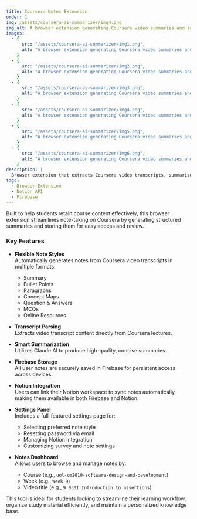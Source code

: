 ```yaml
---
title: Coursera Notes Extension
order: 1
img: /assets/coursera-ai-summarizer/img4.png
img_alt: A browser extension generating Coursera video summaries and saves it to Notion
images:
  - {
      src: "/assets/coursera-ai-summarizer/img1.png",
      alt: "A browser extension generating Coursera video summaries and saves it to Notion",
    }
  - {
      src: "/assets/coursera-ai-summarizer/img2.png",
      alt: "A browser extension generating Coursera video summaries and saves it to Notion",
    }
  - {
      src: "/assets/coursera-ai-summarizer/img3.png",
      alt: "A browser extension generating Coursera video summaries and saves it to Notion",
    }
  - {
      src: "/assets/coursera-ai-summarizer/img4.png",
      alt: "A browser extension generating Coursera video summaries and saves it to Notion",
    }
  - {
      src: "/assets/coursera-ai-summarizer/img5.png",
      alt: "A browser extension generating Coursera video summaries and saves it to Notion",
    }
  - {
      src: "/assets/coursera-ai-summarizer/img6.png",
      alt: "A browser extension generating Coursera video summaries and saves it to Notion",
    }
description: |
  Browser extension that extracts Coursera video transcripts, summarizes them using Claude AI, and syncs the content to Notion using Firebase for user authentication.
tags:
  - Browser Extension
  - Notion API
  - Firebase
---
```


Built to help students retain course content effectively, this browser extension streamlines note-taking on Coursera by generating structured summaries and storing them for easy access and review.

### Key Features

- **Flexible Note Styles**  
  Automatically generates notes from Coursera video transcripts in multiple formats:

  - Summary
  - Bullet Points
  - Paragraphs
  - Concept Maps
  - Question & Answers
  - MCQs
  - Online Resources

- **Transcript Parsing**  
  Extracts video transcript content directly from Coursera lectures.

- **Smart Summarization**  
  Utilizes Claude AI to produce high-quality, concise summaries.

- **Firebase Storage**  
  All user notes are securely saved in Firebase for persistent access across devices.

- **Notion Integration**  
  Users can link their Notion workspace to sync notes automatically, making them available in both Firebase and Notion.

- **Settings Panel**  
  Includes a full-featured settings page for:

  - Selecting preferred note style
  - Resetting password via email
  - Managing Notion integration
  - Customizing survey and note settings

- **Notes Dashboard**  
  Allows users to browse and manage notes by:
  - Course (e.g., `uol-cm2010-software-design-and-development`)
  - Week (e.g., `Week 9`)
  - Video title (e.g., `9.0301 Introduction to assertions`)

This tool is ideal for students looking to streamline their learning workflow, organize study material efficiently, and maintain a personalized knowledge base.

<!-- [View on GitHub](https://github.com/asadullah/coursera-notes) -->
